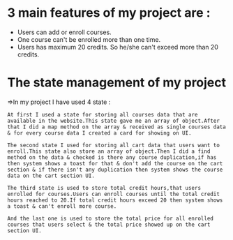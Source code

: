# 3 main features of my project are :

  * Users can add or enroll courses.
  * One course can't be enrolled more than one time.
  * Users has maximum 20 credits. So he/she can't exceed more than 20 credits.



# The state management of my project

  =>In my project I have used 4 state :

    At first I used a state for storing all courses data that are available in the website.This state gave me an array of object.After that I did a map method on the array & received as single courses data & for every course data I created a card for showing on UI.

    The second state I used for storing all cart data that users want to enroll.This state also store an array of object.Then I did a find method on the data & checked is there any course duplication,if has then system shows a toast for that & don't add the course on the cart section & if there isn't any duplication then system shows the course data on the cart section UI.

    The third state is used to store total credit hours,that users enrolled for courses.Users can enroll courses until the total credit hours reached to 20.If total credit hours exceed 20 then system shows a toast & can't enroll more course.

    And the last one is used to store the total price for all enrolled courses that users select & the total price showed up on the cart section UI.